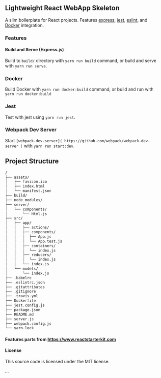 ## Lightweight React WebApp Skeleton

A slim boilerplate for React projects. Features [express](https://github.com/expressjs/express), [jest](https://github.com/facebook/jest), [eslint](https://github.com/eslint/eslint), and [Docker](https://github.com/docker) integration.

### Features

#### Build and Serve (Express.js)

Build to `build/` directory with `yarn run build` command, or build and serve with `yarn run serve`.

### Docker

Build Docker with `yarn run docker:build` command, or build and run with `yarn run docker:build`

### Jest

Test with jest using `yarn run jest`.

### Webpack Dev Server

Start `[webpack-dev-server]( https://github.com/webpack/webpack-dev-server )` with `yarn run start:dev`.

## Project Structure

```bash
/
├── assets/
│   ├── favicon.ico
│   ├── index.html
│   └── manifest.json
├── build/
├── node_modules/
├── server/
│   └── components/
│       └── Html.js
├── src/
│   ├── app/
│   │   ├── actions/
│   │   ├── components/
│   │   │  ├── App.js
│   │   │  └── App.test.js
│   │   ├── containers/
│   │   │  └── index.js
│   │   ├── reducers/
│   │   │  └── index.js
│   │   └── index.js
│   └── models/
│       └── index.js
├── .babelrc
├── .eslintrc.json
├── .gitattributes
├── .gitignore
├── .travis.yml
├── Dockerfile
├── jest.config.js
├── package.json
├── README.md
├── server.js
├── webpack.config.js
└── yarn.lock
```

#### Features parts from https://www.reactstarterkit.com

#### License

This source code is licensed under the MIT license.

...
